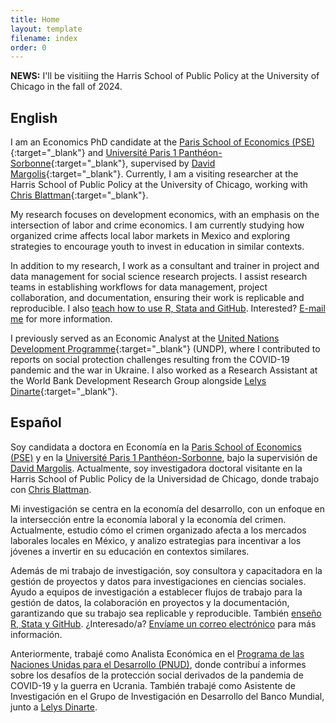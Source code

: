 ```yaml
---
title: Home
layout: template
filename: index
order: 0
---  
```


**NEWS:** I'll be visitiing the Harris School of Public Policy at the University of Chicago in the fall of 2024.

## English
I am an Economics PhD candidate at the [Paris School of Economics (PSE)](https://www.parisschoolofeconomics.eu/en/){:target="_blank"} and [Université Paris 1 Panthéon-Sorbonne](https://www.pantheonsorbonne.fr/page-perso/mmontoya){:target="_blank"}, supervised by [David Margolis](https://www.parisschoolofeconomics.eu/en/margolis-david/){:target="_blank"}. Currently, I am a visiting researcher at the Harris School of Public Policy at the University of Chicago, working with [Chris Blattman](https://chrisblattman.com/){:target="_blank"}.

My research focuses on development economics, with an emphasis on the intersection of labor and crime economics. I am currently studying how organized crime affects local labor markets in Mexico and exploring strategies to encourage youth to invest in education in similar contexts.

In addition to my research, I work as a consultant and trainer in project and data management for social science research projects. I assist research teams in establishing workflows for data management, project collaboration, and documentation, ensuring their work is replicable and reproducible. I also [teach how to use R, Stata and GitHub](https://github.com/mariamontoyaa/2023-intro-to-R-public). Interested? [E-mail me](mailto:maria.montoya.aguirre@gmail.com) for more information. 

I previously served as an Economic Analyst at the [United Nations Development Programme](https://www.undp.org/){:target="_blank"} (UNDP), where I contributed to reports on social protection challenges resulting from the COVID-19 pandemic and the war in Ukraine. I also worked as a Research Assistant at the World Bank Development Research Group alongside [Lelys Dinarte](https://www.worldbank.org/en/about/people/l/lelys-dinarte){:target="_blank"}.


## Español
Soy candidata a doctora en Economía en la [Paris School of Economics (PSE)](https://www.parisschoolofeconomics.eu/en/) y en la [Université Paris 1 Panthéon-Sorbonne](https://www.pantheonsorbonne.fr/page-perso/mmontoya), bajo la supervisión de [David Margolis](https://www.parisschoolofeconomics.eu/en/margolis-david/). Actualmente, soy investigadora doctoral visitante en la Harris School of Public Policy de la Universidad de Chicago, donde trabajo con [Chris Blattman](https://chrisblattman.com/).

Mi investigación se centra en la economía del desarrollo, con un enfoque en la intersección entre la economía laboral y la economía del crimen. Actualmente, estudio cómo el crimen organizado afecta a los mercados laborales locales en México, y analizo estrategias para incentivar a los jóvenes a invertir en su educación en contextos similares.

Además de mi trabajo de investigación, soy consultora y capacitadora en la gestión de proyectos y datos para investigaciones en ciencias sociales. Ayudo a equipos de investigación a establecer flujos de trabajo para la gestión de datos, la colaboración en proyectos y la documentación, garantizando que su trabajo sea replicable y reproducible. También [enseño R, Stata y GitHub](https://github.com/mariamontoyaa/2023-intro-to-R-public). ¿Interesado/a? [Envíame un correo electrónico](mailto:maria.montoya.aguirre@gmail.com) para más información.

Anteriormente, trabajé como Analista Económica en el [Programa de las Naciones Unidas para el Desarrollo (PNUD)](https://www.undp.org/), donde contribuí a informes sobre los desafíos de la protección social derivados de la pandemia de COVID-19 y la guerra en Ucrania. También trabajé como Asistente de Investigación en el Grupo de Investigación en Desarrollo del Banco Mundial, junto a [Lelys Dinarte](https://www.worldbank.org/en/about/people/l/lelys-dinarte).


